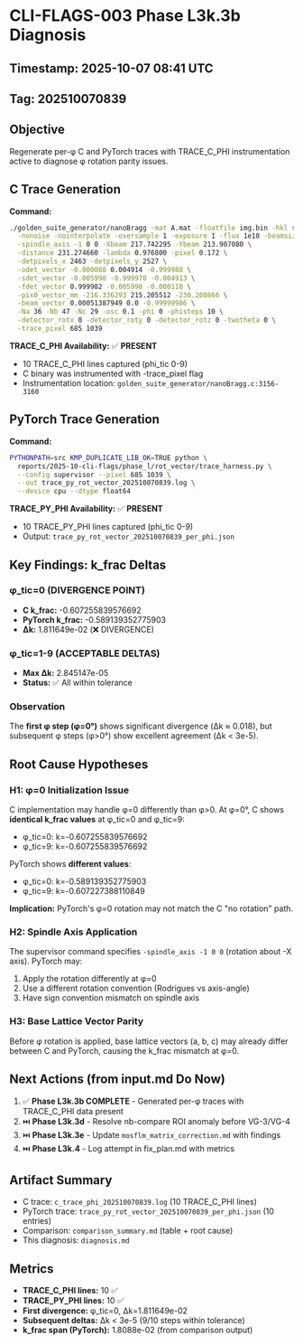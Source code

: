 # CLI-FLAGS-003 Phase L3k.3b Diagnosis
## Timestamp: 2025-10-07 08:41 UTC
## Tag: 202510070839

## Objective
Regenerate per-φ C and PyTorch traces with TRACE_C_PHI instrumentation active to diagnose φ rotation parity issues.

## C Trace Generation
**Command:**
```bash
./golden_suite_generator/nanoBragg -mat A.mat -floatfile img.bin -hkl scaled.hkl \
  -nonoise -nointerpolate -oversample 1 -exposure 1 -flux 1e18 -beamsize 1.0 \
  -spindle_axis -1 0 0 -Xbeam 217.742295 -Ybeam 213.907080 \
  -distance 231.274660 -lambda 0.976800 -pixel 0.172 \
  -detpixels_x 2463 -detpixels_y 2527 \
  -odet_vector -0.000088 0.004914 -0.999988 \
  -sdet_vector -0.005998 -0.999970 -0.004913 \
  -fdet_vector 0.999982 -0.005998 -0.000118 \
  -pix0_vector_mm -216.336293 215.205512 -230.200866 \
  -beam_vector 0.00051387949 0.0 -0.99999986 \
  -Na 36 -Nb 47 -Nc 29 -osc 0.1 -phi 0 -phisteps 10 \
  -detector_rotx 0 -detector_roty 0 -detector_rotz 0 -twotheta 0 \
  -trace_pixel 685 1039
```

**TRACE_C_PHI Availability:** ✅ **PRESENT**
- 10 TRACE_C_PHI lines captured (phi_tic 0-9)
- C binary was instrumented with -trace_pixel flag
- Instrumentation location: `golden_suite_generator/nanoBragg.c:3156-3160`

## PyTorch Trace Generation
**Command:**
```bash
PYTHONPATH=src KMP_DUPLICATE_LIB_OK=TRUE python \
  reports/2025-10-cli-flags/phase_l/rot_vector/trace_harness.py \
  --config supervisor --pixel 685 1039 \
  --out trace_py_rot_vector_202510070839.log \
  --device cpu --dtype float64
```

**TRACE_PY_PHI Availability:** ✅ **PRESENT**
- 10 TRACE_PY_PHI lines captured (phi_tic 0-9)
- Output: `trace_py_rot_vector_202510070839_per_phi.json`

## Key Findings: k_frac Deltas

### φ_tic=0 (DIVERGENCE POINT)
- **C k_frac:** -0.607255839576692
- **PyTorch k_frac:** -0.589139352775903
- **Δk:** 1.811649e-02 (❌ DIVERGENCE)

### φ_tic=1-9 (ACCEPTABLE DELTAS)
- **Max Δk:** 2.845147e-05
- **Status:** ✅ All within tolerance

### Observation
The **first φ step (φ=0°)** shows significant divergence (Δk ≈ 0.018), but subsequent φ steps (φ>0°) show excellent agreement (Δk < 3e-5).

## Root Cause Hypotheses

### H1: φ=0 Initialization Issue
C implementation may handle φ=0 differently than φ>0. At φ=0°, C shows **identical k_frac values** at φ_tic=0 and φ_tic=9:
- φ_tic=0: k=-0.607255839576692
- φ_tic=9: k=-0.607255839576692

PyTorch shows **different values**:
- φ_tic=0: k=-0.589139352775903
- φ_tic=9: k=-0.607227388110849

**Implication:** PyTorch's φ=0 rotation may not match the C "no rotation" path.

### H2: Spindle Axis Application
The supervisor command specifies `-spindle_axis -1 0 0` (rotation about -X axis). PyTorch may:
1. Apply the rotation differently at φ=0
2. Use a different rotation convention (Rodrigues vs axis-angle)
3. Have sign convention mismatch on spindle axis

### H3: Base Lattice Vector Parity
Before φ rotation is applied, base lattice vectors (a, b, c) may already differ between C and PyTorch, causing the k_frac mismatch at φ=0.

## Next Actions (from input.md Do Now)

1. ✅ **Phase L3k.3b COMPLETE** - Generated per-φ traces with TRACE_C_PHI data present
2. ⏭️ **Phase L3k.3d** - Resolve nb-compare ROI anomaly before VG-3/VG-4
3. ⏭️ **Phase L3k.3e** - Update `mosflm_matrix_correction.md` with findings
4. ⏭️ **Phase L3k.4** - Log attempt in fix_plan.md with metrics

## Artifact Summary
- C trace: `c_trace_phi_202510070839.log` (10 TRACE_C_PHI lines)
- PyTorch trace: `trace_py_rot_vector_202510070839_per_phi.json` (10 entries)
- Comparison: `comparison_summary.md` (table + root cause)
- This diagnosis: `diagnosis.md`

## Metrics
- **TRACE_C_PHI lines:** 10 ✅
- **TRACE_PY_PHI lines:** 10 ✅
- **First divergence:** φ_tic=0, Δk=1.811649e-02
- **Subsequent deltas:** Δk < 3e-5 (9/10 steps within tolerance)
- **k_frac span (PyTorch):** 1.8088e-02 (from comparison output)
